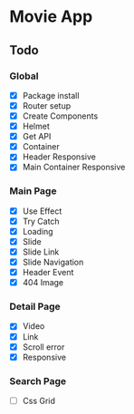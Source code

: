 # Movie App

## Todo

### Global

- [x] Package install
- [x] Router setup
- [x] Create Components
- [x] Helmet
- [x] Get API
- [x] Container
- [x] Header Responsive
- [x] Main Container Responsive

### Main Page

- [x] Use Effect
- [x] Try Catch
- [x] Loading
- [x] Slide
- [x] Slide Link
- [x] Slide Navigation
- [x] Header Event
- [x] 404 Image

### Detail Page

- [x] Video
- [x] Link
- [x] Scroll error
- [x] Responsive

### Search Page

- [ ] Css Grid
